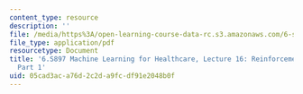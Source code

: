 ```yaml
---
content_type: resource
description: ''
file: /media/https%3A/open-learning-course-data-rc.s3.amazonaws.com/6-s897-machine-learning-for-healthcare-spring-2019/05cad3aca76d2c2da9fcdf91e2048b0f_MIT6_S897S19_lec16.pdf
file_type: application/pdf
resourcetype: Document
title: '6.S897 Machine Learning for Healthcare, Lecture 16: Reinforcement Learning,
  Part 1'
uid: 05cad3ac-a76d-2c2d-a9fc-df91e2048b0f
---
```

